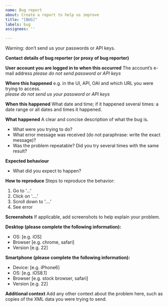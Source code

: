 ```yaml
---
name: Bug report
about: Create a report to help us improve
title: "[BUG]"
labels: bug
assignees: ''

---
```


Warning: don’t send us your passwords or API keys.

**Contact details of bug reporter (or proxy of bug reporter)** 


**User account you are logged in to when this occurred**
The account’s e-mail address
*please do not send password or API keys*


**Where this happened**
e.g. in the UI, API, OAI and which URL you were trying to access.  
*please do not send us your password or API keys*


**When this happened**
What date and time; if it happened several times: a date range or all dates and times it happened. 


**What happened**
A clear and concise description of what the bug is.  
- What were you trying to do? 
- What error message was received (do not paraphrase: write the exact message)? 
- Was the problem repeatable? Did you try several times with the same result? 


**Expected behaviour**
- What did you expect to happen? 


**How to reproduce**
Steps to reproduce the behavior:
1. Go to '...'
2. Click on '....'
3. Scroll down to '....'
4. See error


**Screenshots**
If applicable, add screenshots to help explain your problem.


**Desktop (please complete the following information):**
 - OS: [e.g. iOS]
 - Browser [e.g. chrome, safari]
 - Version [e.g. 22]


**Smartphone (please complete the following information):**
 - Device: [e.g. iPhone6]
 - OS: [e.g. iOS8.1]
 - Browser [e.g. stock browser, safari]
 - Version [e.g. 22]


**Additional context**
Add any other context about the problem here, such as copies of the XML data you were trying to send.
